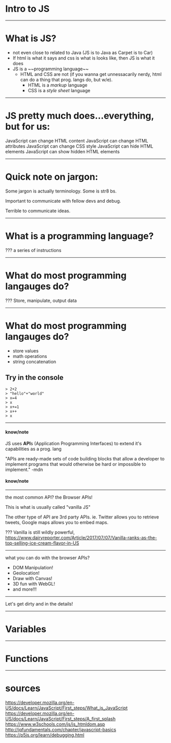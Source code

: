 # Intro to JS
---

# What is JS?

- not even close to related to Java (JS is to Java as Carpet is to Car)
- If html is what it says and css is what is looks like, then JS is what it does
- JS is a \~\~programming language\~\~
    - HTML and CSS are not (if you wanna get unnessacarily nerdy, html can do a thing that prog. langs do, but w/e). 
        - HTML is a *markup* language
        - CSS is a *style sheet* language

---

# JS pretty much does...everything, but for us:

JavaScript can change HTML content
JavaScript can change HTML attributes
JavaScript can change CSS style
JavaScript can hide HTML elements
JavaScript can show hidden HTML elements

---

# Quick note on jargon:

Some jargon is actually terminology. Some is str8 bs.

Important to communicate with fellow devs and debug.

Terrible to communicate ideas.

---

# What is a programming language?

???
a series of instructions

---

# What do most programming langauges do?

???
Store, manipulate, output data

---
# What do most programming langauges do?

- store values
- math operations
- string concatenation

## Try in the console
```
> 2+2
> "hello"+"world"
> x=4
> x
> x+=1
> x++
> x
```
---
#### know/note

JS uses **API**s (Application Programming Interfaces) to extend it's capabilities as a prog. lang

"APIs are ready-made sets of code building blocks that allow a developer to implement programs that would otherwise be hard or impossible to implement." -mdn
#### know/note
---

the most common API? the Browser APIs!

This is what is usually called "vanilla JS"

The other type of API are 3rd party APIs. ie. Twitter allows you to retrieve tweets, Google maps allows you to embed maps.

???
Vanilla is still wildly powerful, https://www.dairyreporter.com/Article/2017/07/07/Vanilla-ranks-as-the-top-selling-ice-cream-flavor-in-US

---

what you can do with the browser APIs?

- DOM Manipulation!
- Geolocation!
- Draw with Canvas!
- 3D fun with WebGL!
- and more!!!

---
Let's get dirty and in the details!

---
# Variables
---
# Functions
---
# sources
https://developer.mozilla.org/en-US/docs/Learn/JavaScript/First_steps/What_is_JavaScript
https://developer.mozilla.org/en-US/docs/Learn/JavaScript/First_steps/A_first_splash
https://www.w3schools.com/js/js_htmldom.asp
http://jqfundamentals.com/chapter/javascript-basics
https://p5js.org/learn/debugging.html